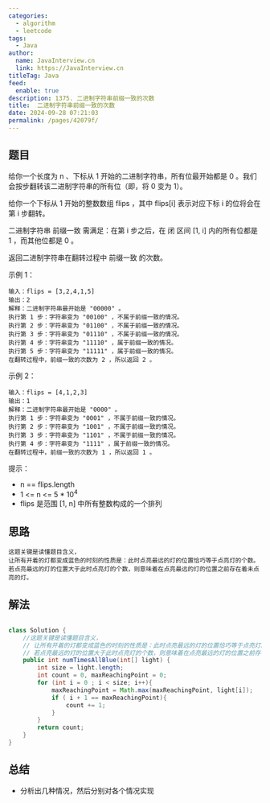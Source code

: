 ```yaml
---
categories: 
  - algorithm
  - leetcode
tags: 
  - Java
author: 
  name: JavaInterview.cn
  link: https://JavaInterview.cn
titleTag: Java
feed: 
  enable: true
description: 1375. 二进制字符串前缀一致的次数
title:  二进制字符串前缀一致的次数
date: 2024-09-28 07:21:03
permalink: /pages/42079f/
---
```


## 题目

给你一个长度为 n 、下标从 1 开始的二进制字符串，所有位最开始都是 0 。我们会按步翻转该二进制字符串的所有位（即，将 0 变为 1）。

给你一个下标从 1 开始的整数数组 flips ，其中 flips[i] 表示对应下标 i 的位将会在第 i 步翻转。

二进制字符串 前缀一致 需满足：在第 i 步之后，在 闭 区间 [1, i] 内的所有位都是 1 ，而其他位都是 0 。

返回二进制字符串在翻转过程中 前缀一致 的次数。



示例 1：

    输入：flips = [3,2,4,1,5]
    输出：2
    解释：二进制字符串最开始是 "00000" 。
    执行第 1 步：字符串变为 "00100" ，不属于前缀一致的情况。
    执行第 2 步：字符串变为 "01100" ，不属于前缀一致的情况。
    执行第 3 步：字符串变为 "01110" ，不属于前缀一致的情况。
    执行第 4 步：字符串变为 "11110" ，属于前缀一致的情况。
    执行第 5 步：字符串变为 "11111" ，属于前缀一致的情况。
    在翻转过程中，前缀一致的次数为 2 ，所以返回 2 。
示例 2：

    输入：flips = [4,1,2,3]
    输出：1
    解释：二进制字符串最开始是 "0000" 。
    执行第 1 步：字符串变为 "0001" ，不属于前缀一致的情况。
    执行第 2 步：字符串变为 "1001" ，不属于前缀一致的情况。
    执行第 3 步：字符串变为 "1101" ，不属于前缀一致的情况。
    执行第 4 步：字符串变为 "1111" ，属于前缀一致的情况。
    在翻转过程中，前缀一致的次数为 1 ，所以返回 1 。


提示：

* n == flips.length
* 1 <= n <= 5 * 10<sup>4<sup>
* flips 是范围 [1, n] 中所有整数构成的一个排列

## 思路

    这题关键是读懂题目含义，
    让所有开着的灯都变成蓝色的时刻的性质是：此时点亮最远的灯的位置恰巧等于点亮灯的个数。
    若点亮最远的灯的位置大于此时点亮灯的个数，则意味着在点亮最远的灯的位置之前存在着未点亮的灯。


## 解法
```java

class Solution {
    //这题关键是读懂题目含义，
    // 让所有开着的灯都变成蓝色的时刻的性质是：此时点亮最远的灯的位置恰巧等于点亮灯的个数。
    // 若点亮最远的灯的位置大于此时点亮灯的个数，则意味着在点亮最远的灯的位置之前存在着未点亮的灯。
    public int numTimesAllBlue(int[] light) {
        int size = light.length;
        int count = 0, maxReachingPoint = 0;
        for (int i = 0 ; i < size; i++){
            maxReachingPoint = Math.max(maxReachingPoint, light[i]);
            if ( i + 1 == maxReachingPoint){
                count += 1;
            }
        }
        return count;
    }
}
```

## 总结

- 分析出几种情况，然后分别对各个情况实现 
